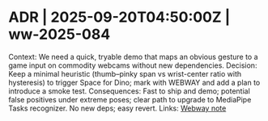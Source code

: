 # ADR | 2025-09-20T04:50:00Z | ww-2025-084

Context: We need a quick, tryable demo that maps an obvious gesture to a game input on commodity webcams without new dependencies.
Decision: Keep a minimal heuristic (thumb–pinky span vs wrist-center ratio with hysteresis) to trigger Space for Dino; mark with WEBWAY and add a plan to introduce a smoke test.
Consequences: Fast to ship and demo; potential false positives under extreme poses; clear path to upgrade to MediaPipe Tasks recognizer. No new deps; easy revert.
Links: [Webway note](../../../../scaffolds/webway_ww-2025-084_open_fist_dino.md)
